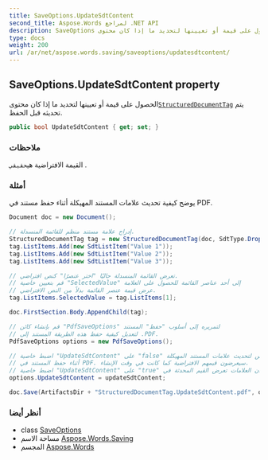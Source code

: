```yaml
---
title: SaveOptions.UpdateSdtContent
second_title: Aspose.Words لمراجع .NET API
description: SaveOptions ملكية. الحصول على قيمة أو تعيينها لتحديد ما إذا كان محتوىStructuredDocumentTag يتم تحديثه قبل الحفظ.
type: docs
weight: 200
url: /ar/net/aspose.words.saving/saveoptions/updatesdtcontent/
---
```

## SaveOptions.UpdateSdtContent property

الحصول على قيمة أو تعيينها لتحديد ما إذا كان محتوى[`StructuredDocumentTag`](../../../aspose.words.markup/structureddocumenttag/) يتم تحديثه قبل الحفظ.

```csharp
public bool UpdateSdtContent { get; set; }
```

### ملاحظات

القيمة الافتراضية هي`حقيقي` .

### أمثلة

يوضح كيفية تحديث علامات المستند المهيكلة أثناء حفظ مستند في PDF.

```csharp
Document doc = new Document();

// إدراج علامة مستند منظم للقائمة المنسدلة.
StructuredDocumentTag tag = new StructuredDocumentTag(doc, SdtType.DropDownList, MarkupLevel.Block);
tag.ListItems.Add(new SdtListItem("Value 1"));
tag.ListItems.Add(new SdtListItem("Value 2"));
tag.ListItems.Add(new SdtListItem("Value 3"));

// تعرض القائمة المنسدلة حاليًا "اختر عنصرًا" كنص افتراضي.
// قم بتعيين خاصية "SelectedValue" إلى أحد عناصر القائمة للحصول على العلامة
// عرض قيمة عنصر القائمة بدلاً من النص الافتراضي.
tag.ListItems.SelectedValue = tag.ListItems[1];

doc.FirstSection.Body.AppendChild(tag);

// قم بإنشاء كائن "PdfSaveOptions" لتمريره إلى أسلوب "حفظ" المستند
// لتعديل كيفية حفظ هذه الطريقة المستند إلى .PDF.
PdfSaveOptions options = new PdfSaveOptions();

// اضبط خاصية "UpdateSdtContent" على "false" وليس لتحديث علامات المستند المهيكلة
// أثناء حفظ المستند في PDF. سيعرضون قيمهم الافتراضية كما كانت في وقت الإنشاء.
// اضبط خاصية "UpdateSdtContent" على "true" للتأكد من أن العلامات تعرض القيم المحدثة في PDF.
options.UpdateSdtContent = updateSdtContent;

doc.Save(ArtifactsDir + "StructuredDocumentTag.UpdateSdtContent.pdf", options);
```

### أنظر أيضا

* class [SaveOptions](../)
* مساحة الاسم [Aspose.Words.Saving](../../saveoptions/)
* المجسم [Aspose.Words](../../../)



